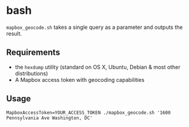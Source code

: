 # bash

`mapbox_geocode.sh` takes a single query as a parameter and outputs the result.

## Requirements

- the `hexdump` utility (standard on OS X, Ubuntu, Debian & most other distributions)
- A Mapbox access token with geocoding capabilities

## Usage

```
MapboxAccessToken=YOUR_ACCESS_TOKEN ./mapbox_geocode.sh '1600 Pennsylvania Ave Washington, DC'
```